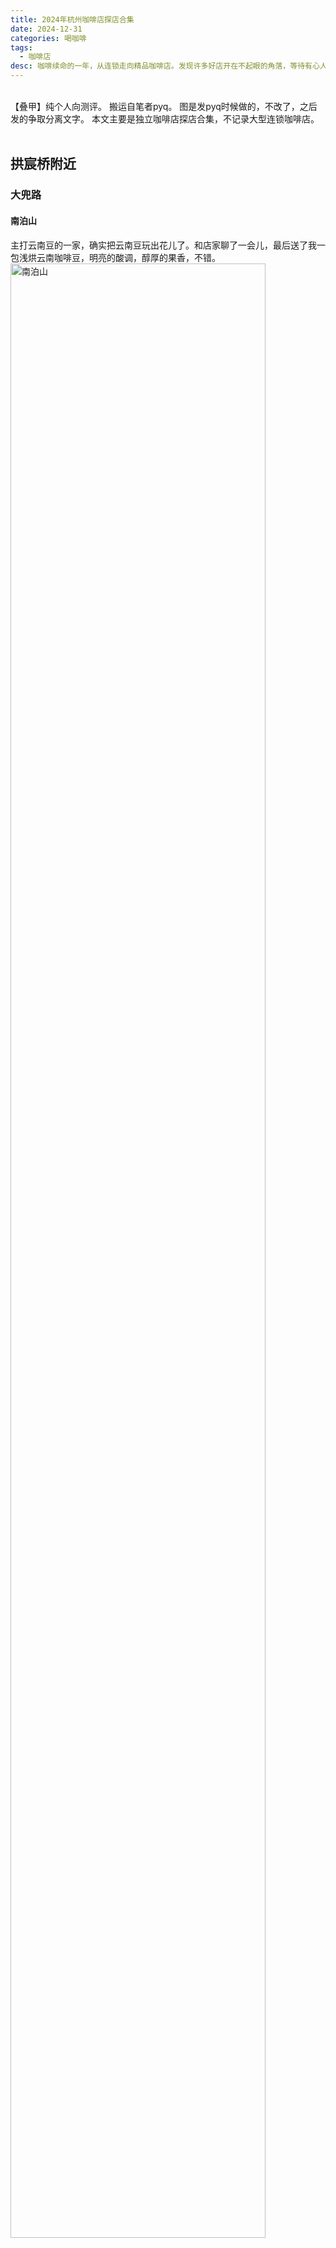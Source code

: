 ```yaml
---
title: 2024年杭州咖啡店探店合集
date: 2024-12-31
categories: 喝咖啡
tags: 
  - 咖啡店
desc: 咖啡续命的一年，从连锁走向精品咖啡店。发现许多好店开在不起眼的角落，等待有心人去发掘。格调、香气、故事，咖啡店的角落也是我的栖地。那么，探店明年继续。
---
```

<br>
【叠甲】纯个人向测评。
搬运自笔者pyq。
图是发pyq时候做的，不改了，之后发的争取分离文字。
本文主要是独立咖啡店探店合集，不记录大型连锁咖啡店。
<br></br>

## 拱宸桥附近
### 大兜路
#### 南泊山
主打云南豆的一家，确实把云南豆玩出花儿了。和店家聊了一会儿，最后送了我一包浅烘云南咖啡豆，明亮的酸调，醇厚的果香，不错。
<img src="https://raw.githubusercontent.com/YukinoshitaSherry/qycf_picbed/main/img/411be9883b0f5f113b3b34069b43de6.jpg" alt="南泊山" style="width: 90%;">
<br></br>

### 小河直街
#### 无量咖啡
在张大仙庙进了大门后左侧房屋，背靠道院所以店内装潢、咖啡名称都挺有特色。咖啡味道一般，主打讨个彩头。(当时去的时候捞了不少祈福赠品)
<img src="https://raw.githubusercontent.com/YukinoshitaSherry/qycf_picbed/main/img/572f0fb7277871f45a61b3fd025b95d.jpg" alt="无量咖啡" style="width: 90%;">
<br></br>

## 浙大紫金港附近
### 校内
#### 郁林space
环境、咖啡、小食都不错，logo还是可爱奶牛猫。最大的缺点是店在紫金港且我去了玉泉之后才开业。
<img src="https://raw.githubusercontent.com/YukinoshitaSherry/qycf_picbed/main/img/54a9f592d7faa14d9736c9470d01d4c.jpg" alt="郁林space" style="width: 90%;">
<br></br>

#### 大众书局·纸品咖啡
西区人文组团附近，书店+咖啡+甜品+文创。溢价比较高，咖啡拉花确实有特色，喝了以后提神效果对我来说有点好过头了。买一杯落座看书还不错，但是店里嘈杂小孩太多。
<img src="https://raw.githubusercontent.com/YukinoshitaSherry/qycf_picbed/main/img/9a5e94ca9ff4c7d5635f8bdbfe18e6b.jpg" alt="纸品咖啡" style="width: 90%;">
<br></br>


#### Flavor Coffee
银泉，一半咖啡一半茶。中规中矩。
<img src="https://raw.githubusercontent.com/YukinoshitaSherry/qycf_picbed/main/img/ee854e98b98d6c0c86bbe2b7ffa47bd.jpg" alt="Flavor" style="width: 90%;">
<br></br>


## 浙大玉泉附近
### 校内
#### 达克布蕾
中规中矩，和麦斯威差不多，但是品种更多，性价比之选。
<img src="https://raw.githubusercontent.com/YukinoshitaSherry/qycf_picbed/main/img/5a5f930ae5e325b4996118641ebc946.jpg" alt="达克布蕾" style="width: 90%;">
<br></br>

### 青芝坞
#### 杭一末
玉泉附近最适合学子自习的地方，宽敞，二楼比较清静，环境整洁敞亮。玉泉学子可加微信群，有一些优惠与活动信息。
青芝坞店的咖啡特色款喝常规款都不错。大兜路也有一家，还没喝过，下次一定。
<img src="https://raw.githubusercontent.com/YukinoshitaSherry/qycf_picbed/main/img/4f9a7edc6b74b3bc5a74d64ab82ddb8.jpg" alt="杭一末" style="width: 90%;">

<img src="https://raw.githubusercontent.com/YukinoshitaSherry/qycf_picbed/main/img/7e5cbbbc915a5bcea2d1a3300aa978c.jpg" alt="杭一末" style="width: 90%;">
<br></br>

#### 浅弄咖啡
从青芝坞拐进巷子里，一间灯光昏黄、饰品古雅的小屋。窗框上的书和笔记本翻起来有岁月的味道。
咖啡不错，外带6折(20+r),原价40+r.
<img src="https://raw.githubusercontent.com/YukinoshitaSherry/qycf_picbed/main/img/a3933ff7ac47602008bd046f6e2c572.jpg" alt="浅弄咖啡" style="width: 90%;">
<br></br>

#### YEGIN忆景
开在民宿一楼，咖啡中规中矩，坚果欧包现烤的，还不错。
<img src="https://raw.githubusercontent.com/YukinoshitaSherry/qycf_picbed/main/img/d9b38911509472dc50911e6beab1c35.jpg" alt="忆景" style="width: 90%;">
<br></br>


### 西湖北线/黄龙
#### Neo Coffee
临街，很小的独立店面，有特色的咖啡。老板坚持Dirty只做去冰，只堂食不外带，品质确实不错。
可惜位置极少，较吵，环境一般。
<img src="https://raw.githubusercontent.com/YukinoshitaSherry/qycf_picbed/main/img/1e31ed2b6c68f2566defe1be31528f2.jpg" alt="Neo" style="width: 90%;">
<br></br>

#### 院子里的猫
猫咖，咖啡一般，自制司康好吃。
<img src="https://raw.githubusercontent.com/YukinoshitaSherry/qycf_picbed/main/img/20298206611ebff772544f49cf53314.jpg" alt="院子里的猫" style="width: 90%;">
<br></br>

#### Tims天好咖啡
“用心做贝果，用脚做咖啡”
<img src="https://raw.githubusercontent.com/YukinoshitaSherry/qycf_picbed/main/img/515b561aa543a440fdbeab7fbc9f5d4.jpg" alt="Tims" style="width: 90%;">
<br></br>


## 凤起路沿线
Citywalk宝地，咖啡店密度很高。~最重要的是离常住的家近~

### 中山中路-中山北路
#### Reload Coffee
年度最佳Dirty来自他家的双拼Dirty,口感层次丰富，回味无穷。
<img src="https://raw.githubusercontent.com/YukinoshitaSherry/qycf_picbed/main/img/530b0953c39e1450cd2e8b32ff3e048.jpg" alt="Reload" style="width: 90%;">
<br></br>


#### Fiao咖啡店
有趣的名字、工业风与文艺风并行的简洁黑白装潢，剑桥比较文学博士offer的老板。咖啡很有意思，很喜欢墙上的咖啡函数图像，老板对咖啡店里开文学沙龙很有想法。只是不知道25年老板入学后这个店是否还开。
<img src="https://raw.githubusercontent.com/YukinoshitaSherry/qycf_picbed/main/img/890c32621e49e43125c5266f5d0a9f0.jpg" alt="Fiao" style="width: 90%;">
<br></br>

#### Auco游咖
中大广场对面还有一家，品质类似。
<img src="https://raw.githubusercontent.com/YukinoshitaSherry/qycf_picbed/main/img/916867a1a48d2d1c031ee72b72c6425.jpg" alt="游咖咖啡" style="width: 90%;">
<br></br>

#### 无由
有咖啡产品，但主要售卖新中式茶点。门口有不少人摆拍，店里也人挺多的。
<img src="https://raw.githubusercontent.com/YukinoshitaSherry/qycf_picbed/main/img/b3e830725b18b1aee292eef8de63ab1.jpg" alt="无由" style="width: 90%;">
<br></br>

#### 1%
在下焦营巷，中大广场附近的居民区，日咖夜酒型的小店。老板对咖啡豆颇有研究。

#### 怪兽咖啡
在仙林苑，店面小，没有桌子。咖啡味道个人不太喜欢。
<img src="https://raw.githubusercontent.com/YukinoshitaSherry/qycf_picbed/main/img/5bb7bc9a9fa2f68568c7bdeb70b0eba.jpg" alt="怪兽咖啡" style="width: 90%;">
<br></br>


<img src="https://raw.githubusercontent.com/YukinoshitaSherry/qycf_picbed/main/img/c867bdb64148b6800a8da90219e6ddb.jpg" alt="1%" style="width: 90%;">

<br></br>

### 孩儿巷
#### live together
很有趣的店与很有趣的老板。
<img src="https://raw.githubusercontent.com/YukinoshitaSherry/qycf_picbed/main/img/d2f5458ab4de86858e7dc77ee01529b.jpg" alt="live together" style="width: 90%;">

<img src="https://raw.githubusercontent.com/YukinoshitaSherry/qycf_picbed/main/img/5f29b3fc01f8fce6e8f0c29daf2cc07.jpg" alt="live together" style="width: 90%;">

<br></br>

#### Parking
当之无愧冠军店，咖啡上乘。但是每次下午去都店内环境窄小嘈杂、排队人多，比起坐店里更适合外带(一早去就没这个问题)。
<img src="https://raw.githubusercontent.com/YukinoshitaSherry/qycf_picbed/main/img/adc4d41a7f8955b3467cbeb98f9af30.jpg" alt="Parking" style="width: 90%;">
<br></br>

#### Pasto COFI COFI
非常显眼的大型充气娃娃装饰在店顶，圣诞季有过圣诞老人。口味不错的一家。

<img src="https://raw.githubusercontent.com/YukinoshitaSherry/qycf_picbed/main/img/f2369bdf329ece4eb7776d53261554c.jpg" alt="PICO" style="width: 90%;">

<br></br>



### 长庆街道
#### 晏昼咖啡
去长庆潮鸣卫生院打九价后路过，进去坐了会儿。很有格调的店，门口没有招牌，进去后是宜人的棕色调。

<img src="https://raw.githubusercontent.com/YukinoshitaSherry/qycf_picbed/main/img/facddebdef465d3c40e6be7e5ee44cf.jpg" alt="晏昼咖啡" style="width: 90%;">

<br></br>




## 河坊街附近
### 大井巷
#### 铁手咖啡制造局
名气和实力相符，咖啡佳，服务佳，环境亦佳。
<img src="https://raw.githubusercontent.com/YukinoshitaSherry/qycf_picbed/main/img/1b1f0d3baaa688e2ab5ee9142d29584.jpg" alt="铁手咖啡制造局" style="width: 90%;">
<br></br>

#### 陀飞轮
在大井巷支路上，也是很有格调的一家店。咖啡和环境也很不错。
<img src="https://raw.githubusercontent.com/YukinoshitaSherry/qycf_picbed/main/img/1b2107e3d46c506c4ff41f20afe80e8.jpg" alt="陀飞轮" style="width: 90%;">
<br></br>

## 年终总结

一年喝了不少，在探店中学习，也更加认识到自己咖啡知识与评价词汇的匮乏。新的一年，继续探索。

年度最佳：
- live together(咖啡、格调、故事均优秀)
- Reload(Dirty双拼印象深刻)
- 杭一末(青芝坞店，推荐玉泉学子来坐坐)

数量统计如下(推荐一下微信小程序“咖啡了吗”):
<img src="https://raw.githubusercontent.com/YukinoshitaSherry/qycf_picbed/main/img/20250127204106344.png" alt="数量统计" style="width: 90%;">








